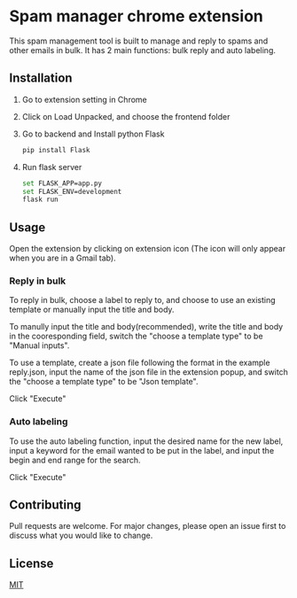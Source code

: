 # Spam manager chrome extension

This spam management tool is built to manage and reply to spams and other emails in bulk. It has 2 main functions: bulk reply and auto labeling.

## Installation
1. Go to extension setting in Chrome
2. Click on Load Unpacked, and choose the frontend folder
3. Go to backend and Install python Flask 

   ```bash
   pip install Flask
   ```
4. Run flask server

   ```bash
   set FLASK_APP=app.py
   set FLASK_ENV=development
   flask run
   ```

## Usage

Open the extension by clicking on extension icon (The icon will only appear when you are in a Gmail tab).

### Reply in bulk
To reply in bulk, choose a label to reply to, and choose to use an existing template or manually input the title and body. 

To manully input the title and body(recommended), write the title and body in the cooresponding field, switch the "choose a template type" to be "Manual inputs".

To use a template, create a json file following the format in the example reply.json, input the name of the json file in the extension popup, and switch the "choose a template type" to be "Json template".

Click "Execute"

### Auto labeling 
To use the auto labeling function, input the desired name for the new label, input a keyword for the email wanted to be put in the label, and input the begin and end range for the search.

Click "Execute"


## Contributing
Pull requests are welcome. For major changes, please open an issue first to discuss what you would like to change.


## License
[MIT](https://choosealicense.com/licenses/mit/)
